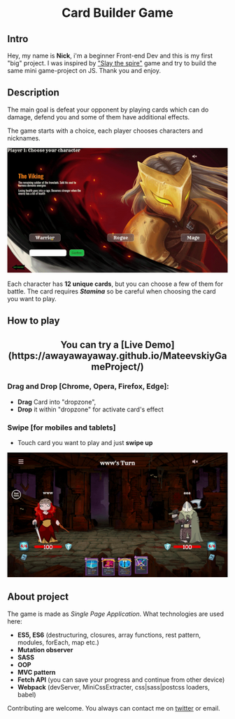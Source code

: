 <h1 align="center">Card Builder Game</h1> 

## Intro
Hey, my name is **Nick**, i'm a beginner Front-end Dev and  this is my first "big" project. 
I was inspired by ["Slay the spire"](https://store.steampowered.com/app/646570/Slay_the_Spire/) game and try to build the same mini game-project on JS.
Thank you and enjoy.

## Description

The main goal is defeat your opponent by playing cards which can do damage, defend you and some of them 
have additional effects.

The game starts with a choice, each player chooses characters and nicknames.

![til](./images/selection.gif)

Each character has **12 unique cards**, but you can choose a few of them for battle.
The card requires _**Stamina**_ so be careful when choosing the card you want to play.

## How to play

<h2 align="center">You can try a [Live Demo](https://awayawayaway.github.io/MateevskiyGameProject/) </h2>

### Drag and Drop [Chrome, Opera, Firefox, Edge]:
* **Drag** Card into "dropzone",
* **Drop** it within "dropzone" for activate card's effect

### Swipe [for mobiles and tablets]
* Touch card you want to play and just **swipe up**

![til](./images/battle.gif)

## About project

The game is made as _Single Page Application_.
What technologies are used here:

* **ES5, ES6** (destructuring, closures, array functions, rest pattern, modules, forEach, map etc.)
* **Mutation observer**
* **SASS**
* **OOP**
* **MVC pattern**
* **Fetch API** (you can save your progress and continue from other device)
* **Webpack** (devServer, MiniCssExtracter, css|sass|postcss loaders, babel)

Contributing are welcome.
You always can contact me on [twitter](https://twitter.com/Nikolay08474464) or email.
